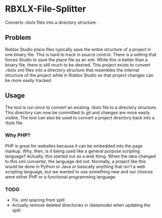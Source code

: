 # RBXLX-File-Splitter
Converts .rbxlx files into a directory structure.

## Problem
Roblox Studio place files typically save the entire structure of a project in one binary file.  This is hard to track in source control. There is a setting that forces Studio to save the place file as an xml.  While this is better than a binary file, there is still much to be desired.  This project exists to convert .rbxlx xml files into a directory structure that resembles the internal structure of the project while in Roblox Studio so that project changes can be more easily tracked.  

## Usage
The tool is run once to convert an existing .rbxlx file to a directory structure.  This directory can now be committed to git and changes are more easily visible.  The tool can also be used to convert a project directory back into a rbxlx file.

### Why PHP?
PHP is great for websites because it can be embedded into the page markup.  Why, then, is it being used like a general purpose scripting language? Actually, this started out as a web thing.  When the idea changed to this xml converter, the language did not.  Normally, a project like this would be done in Python or Java or basically anything that isn't a web scripting language, but we wanted to use something new and our choices were either PHP or a functional programming language. 

### TODO
* Fix .xml spacing from split
* Actually remove deleted directories in /datamodel when updating the split



